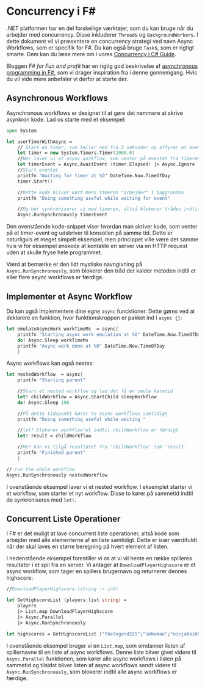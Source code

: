 # Concurrency i F#

.NET platformen har en del forskellige værktøjer, som du kan bruge når du arbejder med concurrency. Disse inkluderer `Thread`s og `BackgroundWorker`s. I dette dokument vil vi præsentere en concurrency strategi ved navn Async Workflows, som er specifik for F#. Du kan også bruge `Task`s, som er rigtigt smarte. Dem kan du læse mere om i vores [Concurrency i C# Guide](csharp-concurrency.md).

Bloggen _F# for Fun and profit_ har en rigtig god beskrivelse af [asynchronous programming in F#](https://fsharpforfunandprofit.com/posts/concurrency-async-and-parallel/), som vi drager inspiration fra i denne gennemgang. Hvis du vil vide mere anbefaler vi derfor at starte der.

## Asynchronous Workflows

Asynchronous workflows er designet til at gøre det nemmere at skrive asynkron kode. Lad os starte med et eksempel:

```fsharp
open System

let userTimerWithAsync =
    // Start en timer, som tæller ned fra 2 sekunder og affyrer et event når den når 0
    let timer = new System.Timers.Timer(2000.0)
    //Her laver vi et async workflow, som venter på eventet fra timeren og med handleren Async.Ignore
    let timerEvent = Async.AwaitEvent (timer.Elapsed) |> Async.Ignore
    //Start eventet
    printfn "Waiting for timer at %O" DateTime.Now.TimeOfDay
    timer.Start()

    //Dette kode bliver kørt mens timeren "arbejder" i baggrunden
    printfn "Doing something useful while waiting for event"

    //Og her synkroniserer vi med timeren, altså blokerer tråden indtil timeren når 0
    Async.RunSynchronously timerEvent
```

Den ovenstående kode-snippet viser hvordan man skriver kode, som venter på et timer-event og udskriver til konsollen på samme tid. Dette er naturligvis et meget simpelt eksempel, men princippet ville være det samme hvis vi for eksempel ønskede at kontakte en server via en HTTP request uden at skulle fryse hele programmet.

Værd at bemærke er den lidt mystiske navngivning på `Async.RunSynchronously`, som blokerer den tråd der kalder metoden indtil et eller flere async workflows er færdige.

## Implementer et Async Workflow
Du kan også implementere dine egne `async` funcktioner. Dette gøres ved at deklarere en funktion, hvor funktionskroppen er pakket ind i `async {}`:
```fsharp
let emulateAsyncWork workTimeMs  = async{
    printfn "Starting async work emulation at %O" DateTime.Now.TimeOfDay
    do! Async.Sleep workTimeMs
    printfn "Async work done at %O" DateTime.Now.TimeOfDay
    }
```

Async workflows kan også nestes:
```fsharp
let nestedWorkflow  = async{
    printfn "Starting parent"

    //Start et nested workflow og lad det få en smule køretid
    let! childWorkflow = Async.StartChild sleepWorkflow
    do! Async.Sleep 100

    //På dette tidspunkt kører to async workflows samtidigt
    printfn "Doing something useful while waiting "

    //let! blokerer workflow'et indtil childWorkflow er færdigt
    let! result = childWorkflow

    //Her kan vi tilgå resultatet fra 'childWorkflow' som 'result'
    printfn "Finished parent"
    }

// run the whole workflow
Async.RunSynchronously nestedWorkflow
```
I ovenstående eksempel laver vi et nested workflow. I eksemplet starter vi et workflow, som starter et nyt workflow. Disse to kører på sammetid indtil de synkroniseres med `let!`.

## Concurrent Liste Operationer
I F# er det muligt at lave concurrent liste operationer, altså kode som arbejder med alle elementerne af en liste samtidigt. Dette er især værdifuldt når der skal laves en større beregning på hvert element af listen.

I nedenstående eksempel forestiller vi os at vi vil hente en række spilleres resultater i et spil fra en server. Vi antager at `DownloadPlayerHighscore` er et async workflow, som tager en spillers brugernavn og returnerer dennes highscore:

```fsharp
//DownloadPlayerHighscore:(string -> int)

let GetHighscoreList (players:list string) =
    players
    |> List.map DownloadPlayerHighscore
    |> Async.Parallel
    |> Async.RunSynchronously

let highscores = GetHighscoreList ["thelegend225";"imbaman";"ninjaboi69"]
```

I ovenstående eksempel bruger vi en `List.map`, som omdanner listen af spillernavne til en liste af async workflows. Denne liste bliver givet videre til `Async.Parallel` funktionen, som kører alle async workflows i listen på sammetid og tilsidst bliver listen af async workflows sendt videre til `Async.RunSynchronously`, som blokerer indtil alle async workflows er færdige.
